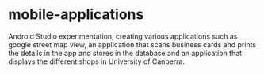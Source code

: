 # mobile-applications

Android Studio experimentation, creating various applications such as google street map view, an application that scans business cards and prints the details in the app and stores in the database and an application that displays the different shops in University of Canberra.
